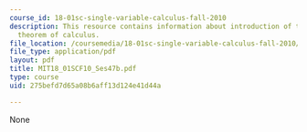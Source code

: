 ```yaml
---
course_id: 18-01sc-single-variable-calculus-fall-2010
description: This resource contains information about introduction of the fundamental
  theorem of calculus.
file_location: /coursemedia/18-01sc-single-variable-calculus-fall-2010/275befd7d65a08b6aff13d124e41d44a_MIT18_01SCF10_Ses47b.pdf
file_type: application/pdf
layout: pdf
title: MIT18_01SCF10_Ses47b.pdf
type: course
uid: 275befd7d65a08b6aff13d124e41d44a

---
```

None